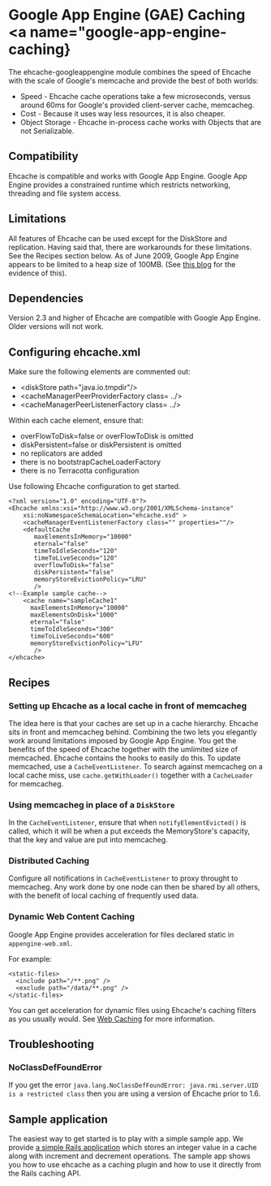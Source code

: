 ---
---
# Google App Engine (GAE) Caching <a name="google-app-engine-caching} 

The ehcache-googleappengine module combines the speed of Ehcache with the scale of Google's memcache and provide the best of both worlds:

* Speed - Ehcache cache operations take a few microseconds, versus around 60ms for Google's provided client-server cache, memcacheg.
* Cost -  Because it uses way less resources, it is also cheaper.
* Object Storage - Ehcache in-process cache works with Objects that are not Serializable.

## Compatibility
Ehcache is compatible and works with Google App Engine.
Google App Engine provides a constrained runtime which restricts networking, threading and file system access.

## Limitations
All features of Ehcache can be used except for the DiskStore and replication. Having said that, there are workarounds
for these limitations. See the Recipes section below.
As of June 2009, Google App Engine appears to be limited to a heap size of 100MB.
(See [this blog](http://gregluck.com/blog/?s=limitations) for the evidence of this).

## Dependencies
Version 2.3 and higher of Ehcache are compatible with Google App Engine.
Older versions will not work.

## Configuring ehcache.xml
Make sure the following elements are commented out:

* &lt;diskStore path="java.io.tmpdir"/>
* &lt;cacheManagerPeerProviderFactory class= ../>
* &lt;cacheManagerPeerListenerFactory class= ../>

Within each cache element, ensure that:

* overFlowToDisk=false or overFlowToDisk is omitted
* diskPersistent=false or diskPersistent is omitted
* no replicators are added
* there is no bootstrapCacheLoaderFactory
* there is no Terracotta configuration

Use following Ehcache configuration to get started.

    <?xml version="1.0" encoding="UTF-8"?>
    <Ehcache xmlns:xsi="http://www.w3.org/2001/XMLSchema-instance"
        xsi:noNamespaceSchemaLocation="ehcache.xsd" >
        <cacheManagerEventListenerFactory class="" properties=""/>
        <defaultCache
           maxElementsInMemory="10000"
           eternal="false"
           timeToIdleSeconds="120"
           timeToLiveSeconds="120"
           overflowToDisk="false"
           diskPersistent="false"
           memoryStoreEvictionPolicy="LRU"
           />
    <!--Example sample cache-->
        <cache name="sampleCache1"
          maxElementsInMemory="10000"
          maxElementsOnDisk="1000"
          eternal="false"
          timeToIdleSeconds="300"
          timeToLiveSeconds="600"
          memoryStoreEvictionPolicy="LFU"
           />
    </ehcache>

## Recipes

### Setting up Ehcache as a local cache in front of memcacheg
The idea here is that your caches are set up in a cache hierarchy. Ehcache sits in front and memcacheg behind.
Combining the two lets you elegantly work around limitations imposed by Google App Engine.
You get the benefits of the speed of Ehcache together with the umlimited size of memcached.
Ehcache contains the hooks to easily do this.
To update memcached, use a `CacheEventListener`.
To search against memcacheg on a local cache miss, use `cache.getWithLoader()` together with a
`CacheLoader` for memcacheg.

### Using memcacheg in place of a `DiskStore`
In the `CacheEventListener`, ensure that when `notifyElementEvicted()` is called, which it will be
when a put exceeds the MemoryStore's capacity, that the key and value are put into memcacheg.

### Distributed Caching
Configure all notifications in `CacheEventListener` to proxy throught to memcacheg.
Any work done by one node can then be shared by all others, with the benefit of local caching of frequently
used data.

### Dynamic Web Content Caching
Google App Engine provides acceleration for files declared static in `appengine-web.xml`.

For example:

    <static-files>
      <include path="/**.png" />
      <exclude path="/data/**.png" />
    </static-files>

You can get acceleration for dynamic files using Ehcache's caching filters as you usually would.
See  [Web Caching](./web-caching) for more information.

## Troubleshooting <a name="google-app-engine-faq"/>

### NoClassDefFoundError
If you get the error `java.lang.NoClassDefFoundError: java.rmi.server.UID is a restricted class` then you are using a version of Ehcache prior to 1.6.

## Sample application
The easiest way to get started is to play with a simple sample app. We provide [a simple Rails application](http://svn.terracotta.org/svn/forge/projects/ehcache-rails-demo/) which stores an integer value in a cache along with increment and decrement operations.
The sample app shows you how to use ehcache as a caching plugin and how to use it directly from the Rails
caching API.
